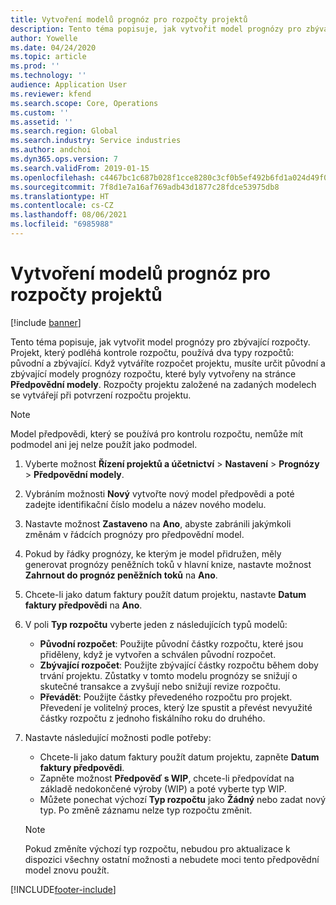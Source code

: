 ```yaml
---
title: Vytvoření modelů prognóz pro rozpočty projektů
description: Tento téma popisuje, jak vytvořit model prognózy pro zbývající rozpočty.
author: Yowelle
ms.date: 04/24/2020
ms.topic: article
ms.prod: ''
ms.technology: ''
audience: Application User
ms.reviewer: kfend
ms.search.scope: Core, Operations
ms.custom: ''
ms.assetid: ''
ms.search.region: Global
ms.search.industry: Service industries
ms.author: andchoi
ms.dyn365.ops.version: 7
ms.search.validFrom: 2019-01-15
ms.openlocfilehash: c4467bc1c687b028f1cce8280c3cf0b5ef492b6fd1a024d49f001ce5ff8a34cb
ms.sourcegitcommit: 7f8d1e7a16af769adb43d1877c28fdce53975db8
ms.translationtype: HT
ms.contentlocale: cs-CZ
ms.lasthandoff: 08/06/2021
ms.locfileid: "6985988"
---
```

# <a name="create-forecast-models-for-project-budgets"></a>Vytvoření modelů prognóz pro rozpočty projektů 

[!include [banner](../includes/banner.md)]

Tento téma popisuje, jak vytvořit model prognózy pro zbývající rozpočty. Projekt, který podléhá kontrole rozpočtu, používá dva typy rozpočtů: původní a zbývající. Když vytváříte rozpočet projektu, musíte určit původní a zbývající modely prognózy rozpočtu, které byly vytvořeny na stránce **Předpovědní modely**. Rozpočty projektu založené na zadaných modelech se vytvářejí při potvrzení rozpočtu projektu.

> [!NOTE]
> Model předpovědi, který se používá pro kontrolu rozpočtu, nemůže mít podmodel ani jej nelze použít jako podmodel.

1. Vyberte možnost **Řízení projektů a účetnictví** > **Nastavení** > **Prognózy**  > **Předpovědní modely**.
2. Vybráním možnosti **Nový** vytvořte nový model předpovědi a poté zadejte identifikační číslo modelu a název nového modelu. 
3. Nastavte možnost **Zastaveno** na **Ano**, abyste zabránili jakýmkoli změnám v řádcích prognózy pro předpovědní model. 
4. Pokud by řádky prognózy, ke kterým je model přidružen, měly generovat prognózy peněžních toků v hlavní knize, nastavte možnost **Zahrnout do prognóz peněžních toků** na **Ano**. 
5. Chcete-li jako datum faktury použít datum projektu, nastavte **Datum faktury předpovědi** na **Ano**. 
6. V poli **Typ rozpočtu** vyberte jeden z následujících typů modelů:

   - **Původní rozpočet**: Použijte původní částky rozpočtu, které jsou přiděleny, když je vytvořen a schválen původní rozpočet.
   - **Zbývající rozpočet**: Použijte zbývající částky rozpočtu během doby trvání projektu. Zůstatky v tomto modelu prognózy se snižují o skutečné transakce a zvyšují nebo snižují revize rozpočtu.
   - **Převádět**: Použijte částky převedeného rozpočtu pro projekt. Převedení je volitelný proces, který lze spustit a převést nevyužité částky rozpočtu z jednoho fiskálního roku do druhého.

7. Nastavte následující možnosti podle potřeby:

   - Chcete-li jako datum faktury použít datum projektu, zapněte **Datum faktury předpovědi**.
   - Zapněte možnost **Předpověď s WIP**, chcete-li předpovídat na základě nedokončené výroby (WIP) a poté vyberte typ WIP. 
   - Můžete ponechat výchozí **Typ rozpočtu** jako **Žádný** nebo zadat nový typ. Po změně záznamu nelze typ rozpočtu změnit.     
    > [!NOTE]
    > Pokud změníte výchozí typ rozpočtu, nebudou pro aktualizace k dispozici všechny ostatní možnosti a nebudete moci tento předpovědní model znovu použít. 
   


 



[!INCLUDE[footer-include](../includes/footer-banner.md)]